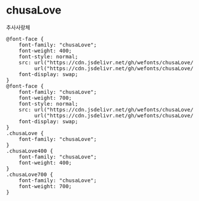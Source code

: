 # chusaLove
추사사랑체

<pre>
@font-face {
    font-family: "chusaLove";
    font-weight: 400;
    font-style: normal;
    src: url("https://cdn.jsdelivr.net/gh/wefonts/chusaLove/chusaLove-Regular.woff2") format("woff2"),
         url("https://cdn.jsdelivr.net/gh/wefonts/chusaLove/chusaLove-Regular.ttf") format("truetype");
    font-display: swap;
}
@font-face {
    font-family: "chusaLove";
    font-weight: 700;
    font-style: normal;
    src: url("https://cdn.jsdelivr.net/gh/wefonts/chusaLove/chusaLove-Bold.woff2") format("woff2"),
         url("https://cdn.jsdelivr.net/gh/wefonts/chusaLove/chusaLove-Bold.ttf") format("truetype");
    font-display: swap;
}
.chusaLove {
    font-family: "chusaLove";
}
.chusaLove400 {
    font-family: "chusaLove";
    font-weight: 400;
}
.chusaLove700 {
    font-family: "chusaLove";
    font-weight: 700;
}
</pre>
